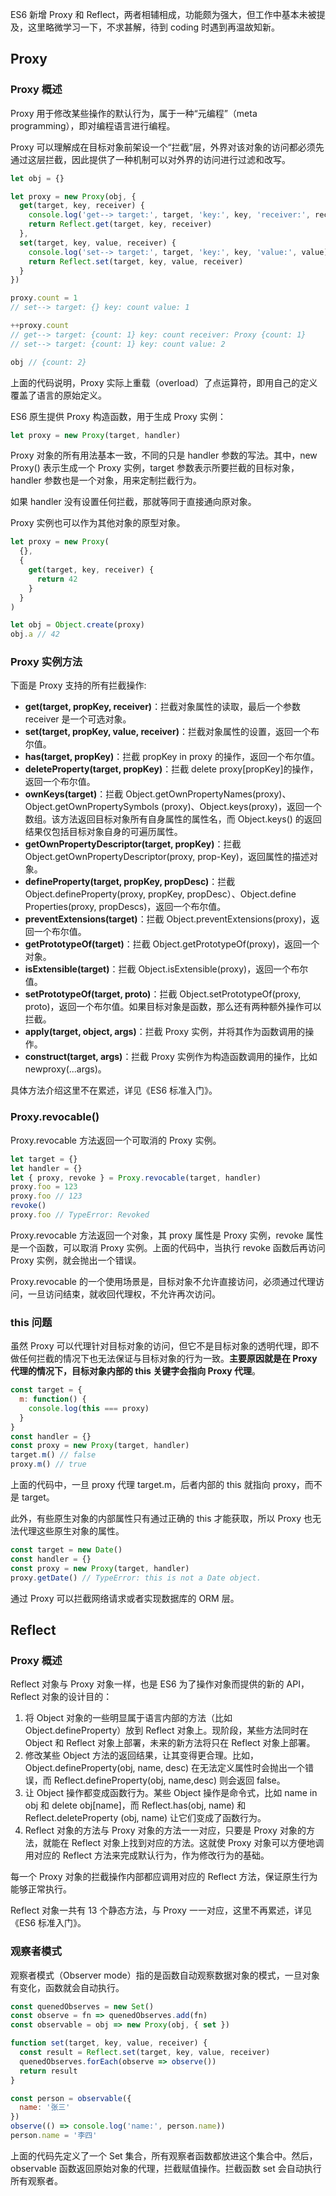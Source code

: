 [pixiv: 49208981]: # 'https://chanshiyu.com/poi/2019/13.jpg'

ES6 新增 Proxy 和 Reflect，两者相辅相成，功能颇为强大，但工作中基本未被提及，这里略微学习一下，不求甚解，待到 coding 时遇到再温故知新。

## Proxy

### Proxy 概述

Proxy 用于修改某些操作的默认行为，属于一种“元编程”（meta programming），即对编程语言进行编程。

Proxy 可以理解成在目标对象前架设一个“拦截”层，外界对该对象的访问都必须先通过这层拦截，因此提供了一种机制可以对外界的访问进行过滤和改写。

```javascript
let obj = {}

let proxy = new Proxy(obj, {
  get(target, key, receiver) {
    console.log('get--> target:', target, 'key:', key, 'receiver:', receiver)
    return Reflect.get(target, key, receiver)
  },
  set(target, key, value, receiver) {
    console.log('set--> target:', target, 'key:', key, 'value:', value)
    return Reflect.set(target, key, value, receiver)
  }
})

proxy.count = 1
// set--> target: {} key: count value: 1

++proxy.count
// get--> target: {count: 1} key: count receiver: Proxy {count: 1}
// set--> target: {count: 1} key: count value: 2

obj // {count: 2}
```

上面的代码说明，Proxy 实际上重载（overload）了点运算符，即用自己的定义覆盖了语言的原始定义。

ES6 原生提供 Proxy 构造函数，用于生成 Proxy 实例：

```javascript
let proxy = new Proxy(target, handler)
```

Proxy 对象的所有用法基本一致，不同的只是 handler 参数的写法。其中，new Proxy() 表示生成一个 Proxy 实例，target 参数表示所要拦截的目标对象，handler 参数也是一个对象，用来定制拦截行为。

如果 handler 没有设置任何拦截，那就等同于直接通向原对象。

Proxy 实例也可以作为其他对象的原型对象。

```javascript
let proxy = new Proxy(
  {},
  {
    get(target, key, receiver) {
      return 42
    }
  }
)

let obj = Object.create(proxy)
obj.a // 42
```

### Proxy 实例方法

下面是 Proxy 支持的所有拦截操作:

- **get(target, propKey, receiver)**：拦截对象属性的读取，最后一个参数 receiver 是一个可选对象。
- **set(target, propKey, value, receiver)**：拦截对象属性的设置，返回一个布尔值。
- **has(target, propKey)**：拦截 propKey in proxy 的操作，返回一个布尔值。
- **deleteProperty(target, propKey)**：拦截 delete proxy[propKey]的操作，返回一个布尔值。
- **ownKeys(target)**：拦截 Object.getOwnPropertyNames(proxy)、Object.getOwnPropertySymbols (proxy)、Object.keys(proxy)，返回一个数组。该方法返回目标对象所有自身属性的属性名，而 Object.keys() 的返回结果仅包括目标对象自身的可遍历属性。
- **getOwnPropertyDescriptor(target, propKey)**：拦截 Object.getOwnPropertyDescriptor(proxy, prop-Key)，返回属性的描述对象。
- **defineProperty(target, propKey, propDesc)**：拦截 Object.defineProperty(proxy, propKey, propDesc）、Object.define Properties(proxy, propDescs)，返回一个布尔值。
- **preventExtensions(target)**：拦截 Object.preventExtensions(proxy)，返回一个布尔值。
- **getPrototypeOf(target)**：拦截 Object.getPrototypeOf(proxy)，返回一个对象。
- **isExtensible(target)**：拦截 Object.isExtensible(proxy)，返回一个布尔值。
- **setPrototypeOf(target, proto)**：拦截 Object.setPrototypeOf(proxy, proto)，返回一个布尔值。如果目标对象是函数，那么还有两种额外操作可以拦截。
- **apply(target, object, args)**：拦截 Proxy 实例，并将其作为函数调用的操作。
- **construct(target, args)**：拦截 Proxy 实例作为构造函数调用的操作，比如 newproxy(...args)。

具体方法介绍这里不在累述，详见《ES6 标准入门》。

### Proxy.revocable()

Proxy.revocable 方法返回一个可取消的 Proxy 实例。

```javascript
let target = {}
let handler = {}
let { proxy, revoke } = Proxy.revocable(target, handler)
proxy.foo = 123
proxy.foo // 123
revoke()
proxy.foo // TypeError: Revoked
```

Proxy.revocable 方法返回一个对象，其 proxy 属性是 Proxy 实例，revoke 属性是一个函数，可以取消 Proxy 实例。上面的代码中，当执行 revoke 函数后再访问 Proxy 实例，就会抛出一个错误。

Proxy.revocable 的一个使用场景是，目标对象不允许直接访问，必须通过代理访问，一旦访问结束，就收回代理权，不允许再次访问。

### this 问题

虽然 Proxy 可以代理针对目标对象的访问，但它不是目标对象的透明代理，即不做任何拦截的情况下也无法保证与目标对象的行为一致。**主要原因就是在 Proxy 代理的情况下，目标对象内部的 this 关键字会指向 Proxy 代理**。

```javascript
const target = {
  m: function() {
    console.log(this === proxy)
  }
}
const handler = {}
const proxy = new Proxy(target, handler)
target.m() // false
proxy.m() // true
```

上面的代码中，一旦 proxy 代理 target.m，后者内部的 this 就指向 proxy，而不是 target。

此外，有些原生对象的内部属性只有通过正确的 this 才能获取，所以 Proxy 也无法代理这些原生对象的属性。

```javascript
const target = new Date()
const handler = {}
const proxy = new Proxy(target, handler)
proxy.getDate() // TypeError: this is not a Date object.
```

通过 Proxy 可以拦截网络请求或者实现数据库的 ORM 层。

## Reflect

### Proxy 概述

Reflect 对象与 Proxy 对象一样，也是 ES6 为了操作对象而提供的新的 API，Reflect 对象的设计目的：

1. 将 Object 对象的一些明显属于语言内部的方法（比如 Object.defineProperty）放到 Reflect 对象上。现阶段，某些方法同时在 Object 和 Reflect 对象上部署，未来的新方法将只在 Reflect 对象上部署。
2. 修改某些 Object 方法的返回结果，让其变得更合理。比如，Object.defineProperty(obj, name, desc) 在无法定义属性时会抛出一个错误，而 Reflect.defineProperty(obj, name,desc) 则会返回 false。
3. 让 Object 操作都变成函数行为。某些 Object 操作是命令式，比如 name in obj 和 delete obj[name]，而 Reflect.has(obj, name) 和 Reflect.deleteProperty (obj, name) 让它们变成了函数行为。
4. Reflect 对象的方法与 Proxy 对象的方法一一对应，只要是 Proxy 对象的方法，就能在 Reflect 对象上找到对应的方法。这就使 Proxy 对象可以方便地调用对应的 Reflect 方法来完成默认行为，作为修改行为的基础。

每一个 Proxy 对象的拦截操作内部都应调用对应的 Reflect 方法，保证原生行为能够正常执行。

Reflect 对象一共有 13 个静态方法，与 Proxy 一一对应，这里不再累述，详见《ES6 标准入门》。

### 观察者模式

观察者模式（Observer mode）指的是函数自动观察数据对象的模式，一旦对象有变化，函数就会自动执行。

```javascript
const quenedObserves = new Set()
const observe = fn => quenedObserves.add(fn)
const observable = obj => new Proxy(obj, { set })

function set(target, key, value, receiver) {
  const result = Reflect.set(target, key, value, receiver)
  quenedObserves.forEach(observe => observe())
  return result
}

const person = observable({
  name: '张三'
})
observe(() => console.log('name:', person.name))
person.name = '李四'
```

上面的代码先定义了一个 Set 集合，所有观察者函数都放进这个集合中。然后，observable 函数返回原始对象的代理，拦截赋值操作。拦截函数 set 会自动执行所有观察者。

